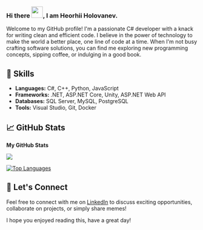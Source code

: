 ### Hi there <img src="https://raw.githubusercontent.com/MartinHeinz/MartinHeinz/master/wave.gif" width="30px">, I am Heorhii Holovanev.

Welcome to my GitHub profile! I'm a passionate C# developer with a knack for writing clean and efficient code. I believe in the power of technology to make the world a better place, one line of code at a time. When I'm not busy crafting software solutions, you can find me exploring new programming concepts, sipping coffee, or indulging in a good book.

## 🔧 Skills

- **Languages:** C#, C++, Python, JavaScript
- **Frameworks:** .NET, ASP.NET Core, Unity, ASP.NET Web API
- **Databases:** SQL Server, MySQL, PostgreSQL
- **Tools:** Visual Studio, Git, Docker

## 📈 GitHub Stats

<b>My GitHub Stats</b>

<a href="http://www.github.com/GEOFARL"><img src="https://github-readme-streak-stats.herokuapp.com/?user=Denchan-san&stroke=ffffff&background=1c1917&ring=ffffff&fire=ffffff&currStreakNum=ffffff&currStreakLabel=ffffff&sideNums=ffffff&sideLabels=ffffff&dates=ffffff&hide_border=true" /></a>

<a href="https://github.com/GEOFARL" align="left"><img src="https://github-readme-stats.vercel.app/api/top-langs/?username=Denchan-san&langs_count=10&title_color=ffffff&text_color=ffffff&icon_color=ef4444&bg_color=1c1917&hide_border=true&locale=en&custom_title=Top%20%Languages" alt="Top Languages" /></a>

## 🚀 Let's Connect

Feel free to connect with me on [LinkedIn](https://www.linkedin.com/in/heorgii-holovanev-3bb826264/) to discuss exciting opportunities, collaborate on projects, or simply share memes!

I hope you enjoyed reading this, have a great day! 
